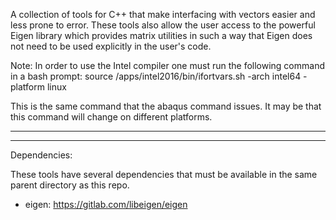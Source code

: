 A collection of tools for C++ that make interfacing with vectors easier and 
less prone to error. These tools also allow the user access to the powerful 
Eigen library which provides matrix utilities in such a way that Eigen does 
not need to be used explicitly in the user's code.

Note: In order to use the Intel compiler one must run the following command 
in a bash prompt:
source /apps/intel2016/bin/ifortvars.sh -arch intel64 -platform linux

This is the same command that the abaqus command issues. It may be that 
this command will change on different platforms.

---

---

Dependencies: 

These tools have several dependencies that must be available in the same parent
directory as this repo. 

* eigen: https://gitlab.com/libeigen/eigen

